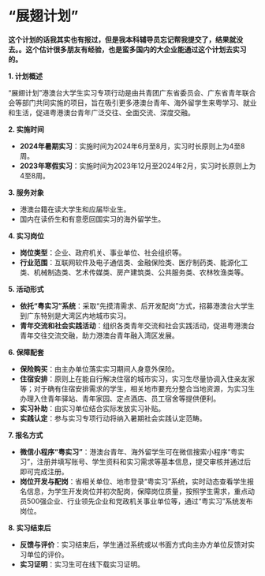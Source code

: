 # “展翅计划”

**这个计划的话我其实也有报过，但是我本科辅导员忘记帮我提交了，结果就没去。。这个估计很多朋友有经验，也是蛮多国内的大企业能通过这个计划去实习的。**

**1. 计划概述**

“展翅计划”港澳台大学生实习专项行动是由共青团广东省委员会、广东省青年联合会等部门共同实施的项目，旨在吸引更多港澳台青年、海外留学生来粤学习、就业和生活，促进粤港澳台青年广泛交往、全面交流、深度交融。

**2. 实施时间**

* **2024年暑期实习**：实施时间为2024年6月至8月，实习时长原则上为4至8周。
* **2023年寒假实习**：实施时间为2023年12月至2024年2月，实习时长原则上为4至8周。

**3. 服务对象**

* 港澳台籍在读大学生和应届毕业生。
* 国内在读侨生和有意愿回国实习的海外留学生。

**4. 实习岗位**

* **岗位类型**：企业、政府机关、事业单位、社会组织等。
* **行业范围**：互联网软件及电子通信类、金融保险类、医疗制药类、能源化工类、机械制造类、艺术传媒类、房产建筑类、公共服务类、农林牧渔类等。

**5. 活动形式**

* **依托“粤实习”系统**：采取“先摸清需求、后开发配岗”方式，招募港澳台大学生到广东特别是大湾区内地城市实习。
* **青年交流和社会实践活动**：组织各类青年交流和社会实践活动，促进粤港澳台青年交往交流交融，助力港澳台青年融入湾区发展。

**6. 保障配套**

* **保险购买**：由主办单位落实实习期间人身意外保险。
* **住宿安排**：原则上在能自行解决住宿的城市实习，实习生尽量协调入住亲友家等；对于确有住宿安排需求的学生，相关地市要充分整合当地资源，为实习生办理入住青年驿站、青年家园、定点酒店、员工宿舍等提供便利。
* **实习补助**：由实习单位结合实际发放实习补贴。
* **实践认定**：参与实习专项行动将纳入暑期社会实践认定范畴。

**7. 报名方式**

* **微信小程序“粤实习”**：港澳台青年、海外留学生可在微信搜索小程序“粤实习”，注册并填写账号、学生资料和实习需求等基本信息，提交审核并通过后即可完成注册。
* **岗位开发与配岗**：省相关单位、地市登录“粤实习”系统，实时动态查看学生报名信息，为学生开发岗位并初次配岗，保障岗位质量，按照学生需求，重点动员500强企业、行业领先企业和党政机关事业单位等，通过“粤实习”系统发布岗位。

**8. 实习结束后**

* **反馈与评价**：实习结束后，学生通过系统或以书面方式向主办方单位反馈对实习单位的评价。
* **实习证明**：实习生可在线下载实习证明。
